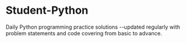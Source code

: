 # Student-Python
Daily Python programming practice solutions --updated regularly with problem statements and code covering from basic to advance.
